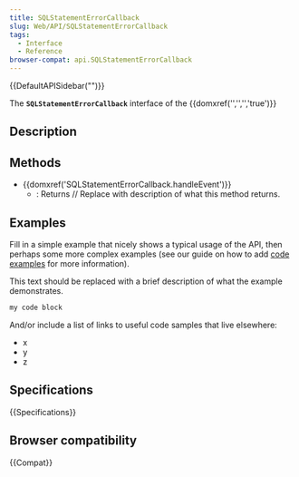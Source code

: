 ```yaml
---
title: SQLStatementErrorCallback
slug: Web/API/SQLStatementErrorCallback
tags:
  - Interface
  - Reference
browser-compat: api.SQLStatementErrorCallback
---
```

{{DefaultAPISidebar("")}}

The **`SQLStatementErrorCallback`** interface of the {{domxref('','','','true')}} 

## Description

 





## Methods

- {{domxref('SQLStatementErrorCallback.handleEvent')}}
  - : Returns // Replace with description of what this method returns.

## Examples

Fill in a simple example that nicely shows a typical usage of the API, then perhaps some more complex examples (see our guide on how to add [code examples](/en-US/docs/MDN/Contribute/Structures/Code_examples) for more information).

This text should be replaced with a brief description of what the example demonstrates.

```js
my code block
```

And/or include a list of links to useful code samples that live elsewhere:

*   x
*   y
*   z

## Specifications

{{Specifications}}

## Browser compatibility

{{Compat}}

